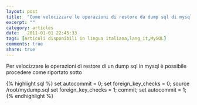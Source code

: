```yaml
---
layout: post
title:  "Come velocizzare le operazioni di restore da dump sql di mysql"
excerpt: ""
category: articles
date:   2011-01-01 22:45:33
tags: [Articoli disponibili in lingua italiana,lang_it,MySQL]
comments: true
share: true
---
```


Per velocizzare le operazioni di restore di un dump sql in mysql è possibile procedere come riportato sotto

{% highlight sql %}
set autocommit = 0;
set foreign_key_checks = 0;
source /root/mydump.sql
set foreign_key_checks = 1;
commit;
set autocommit = 1;
{% endhighlight %}
